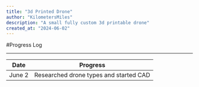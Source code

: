 ```yaml
---
title: "3d Printed Drone"
author: "KilometersMiles"
description: "A small fully custom 3d printable drone"
created_at: "2024-06-02"
---
```

#Progress Log

_____________________________

| Date | Progress |
| -------- | ------- |
| June 2 | Researched drone types and started CAD |
